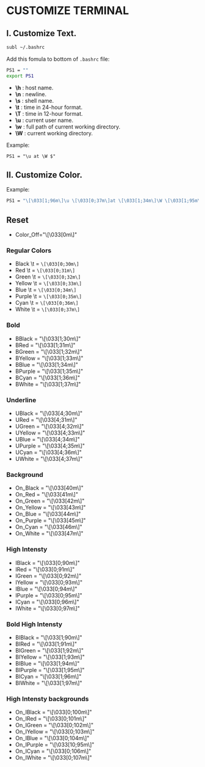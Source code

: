 # CUSTOMIZE TERMINAL


## I. Customize Text. 

```sh 
subl ~/.bashrc
```

Add this fomula to bottom of `.bashrc` file:  
```sh
PS1 = ""  
export PS1  
```

- **\h** : host name.  
- **\n** : newline.  
- **\s** : shell name.  
- **\t** : time in 24-hour format.  
- **\T** : time in 12-hour format.  
- **\u** : current user name.  
- **\w** : full path of current working directory.  
- **\W** : current working directory.  

Example: 
```
PS1 = "\u at \W $"
```


## II. Customize Color.

Example:
```sh
PS1 = "\[\033[1;96m\]\u \[\033[0;37m\]at \[\033[1;34m\]\W \[\033[1;95m\]$ \[\033[0m\]
```

## Reset
- Color_Off="\\[\\033[0m\\]" 

### Regular Colors
- Black  \t = `\[\033[0;30m\]`
- Red    \t = `\[\033[0;31m\]`
- Green  \t = `\[\033[0;32m\]`  
- Yellow \t = `\[\033[0;33m\]`
- Blue   \t = `\[\033[0;34m\]`   
- Purple \t = `\[\033[0;35m\]`
- Cyan   \t = `\[\033[0;36m\]`
- White  \t = `\[\033[0;37m\]`

### Bold
- BBlack  = "\\[\\033[1;30m\\]"
- BRed    = "\\[\\033[1;31m\\]"
- BGreen  = "\\[\\033[1;32m\\]"
- BYellow = "\\[\\033[1;33m\\]"
- BBlue   = "\\[\\033[1;34m\\]"
- BPurple = "\\[\\033[1;35m\\]"
- BCyan   = "\\[\\033[1;36m\\]"
- BWhite  = "\\[\\033[1;37m\\]"

### Underline
- UBlack  = "\\[\\033[4;30m\\]"
- URed    = "\\[\\033[4;31m\\]"
- UGreen  = "\\[\\033[4;32m\\]"
- UYellow = "\\[\\033[4;33m\\]"
- UBlue   = "\\[\\033[4;34m\\]"
- UPurple = "\\[\\033[4;35m\\]"
- UCyan   = "\\[\\033[4;36m\\]"
- UWhite  = "\\[\\033[4;37m\\]"

### Background
- On_Black  = "\\[\\033[40m\\]"
- On_Red    = "\\[\\033[41m\\]"
- On_Green  = "\\[\\033[42m\\]"
- On_Yellow = "\\[\\033[43m\\]"
- On_Blue   = "\\[\\033[44m\\]"
- On_Purple = "\\[\\033[45m\\]"
- On_Cyan   = "\\[\\033[46m\\]"
- On_White  = "\\[\\033[47m\\]"

### High Intensty
- IBlack    = "\\[\\033[0;90m\\]"
- IRed      = "\\[\\033[0;91m\\]"
- IGreen    = "\\[\\033[0;92m\\]"
- IYellow   = "\\[\\033[0;93m\\]"
- IBlue     = "\\[\\033[0;94m\\]"
- IPurple   = "\\[\\033[0;95m\\]"
- ICyan     = "\\[\\033[0;96m\\]"
- IWhite    = "\\[\\033[0;97m\\]"

### Bold High Intensty
- BIBlack   = "\\[\\033[1;90m\\]"
- BIRed     = "\\[\\033[1;91m\\]"
- BIGreen   = "\\[\\033[1;92m\\]"
- BIYellow  = "\\[\\033[1;93m\\]"
- BIBlue    = "\\[\\033[1;94m\\]"
- BIPurple  = "\\[\\033[1;95m\\]"
- BICyan    = "\\[\\033[1;96m\\]"
- BIWhite   = "\\[\\033[1;97m\\]"

### High Intensty backgrounds
- On_IBlack   = "\\[\\033[0;100m\\]"
- On_IRed     = "\\[\\033[0;101m\\]"
- On_IGreen   = "\\[\\033[0;102m\\]"
- On_IYellow  = "\\[\\033[0;103m\\]"
- On_IBlue    = "\\[\\033[0;104m\\]"
- On_IPurple  = "\\[\\033[10;95m\\]"
- On_ICyan    = "\\[\\033[0;106m\\]"
- On_IWhite   = "\\[\\033[0;107m\\]"

